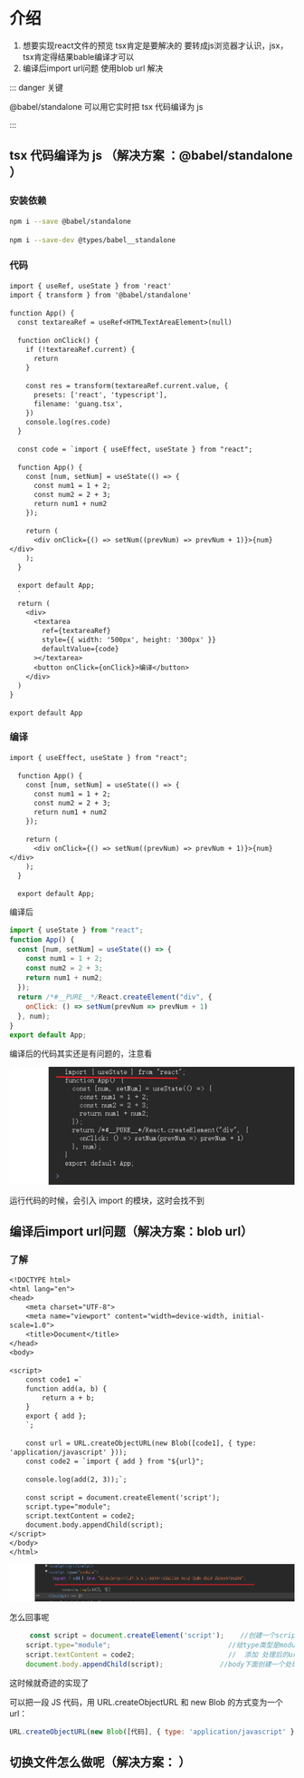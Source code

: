 # 介绍

1. 想要实现react文件的预览 tsx肯定是要解决的  要转成js浏览器才认识，jsx，tsx肯定得结果bable编译才可以
2. 编译后import  url问题 使用blob url 解决

::: danger 关键

 @babel/standalone       可以用它实时把 tsx 代码编译为 js



:::

## tsx 代码编译为 js （解决方案 ：@babel/standalone ）

### 安装依赖

```bash
npm i --save @babel/standalone

npm i --save-dev @types/babel__standalone
```

### 代码

```tsx
import { useRef, useState } from 'react'
import { transform } from '@babel/standalone'

function App() {
  const textareaRef = useRef<HTMLTextAreaElement>(null)

  function onClick() {
    if (!textareaRef.current) {
      return
    }

    const res = transform(textareaRef.current.value, {
      presets: ['react', 'typescript'],
      filename: 'guang.tsx',
    })
    console.log(res.code)
  }

  const code = `import { useEffect, useState } from "react";

  function App() {
    const [num, setNum] = useState(() => {
      const num1 = 1 + 2;
      const num2 = 2 + 3;
      return num1 + num2
    });
  
    return (
      <div onClick={() => setNum((prevNum) => prevNum + 1)}>{num}</div>
    );
  }
  
  export default App;
  `
  return (
    <div>
      <textarea
        ref={textareaRef}
        style={{ width: '500px', height: '300px' }}
        defaultValue={code}
      ></textarea>
      <button onClick={onClick}>编译</button>
    </div>
  )
}

export default App
```

### 编译

```tsx
import { useEffect, useState } from "react";

  function App() {
    const [num, setNum] = useState(() => {
      const num1 = 1 + 2;
      const num2 = 2 + 3;
      return num1 + num2
    });
  
    return (
      <div onClick={() => setNum((prevNum) => prevNum + 1)}>{num}</div>
    );
  }
  
  export default App;

```

编译后

```js
import { useState } from "react";
function App() {
  const [num, setNum] = useState(() => {
    const num1 = 1 + 2;
    const num2 = 2 + 3;
    return num1 + num2;
  });
  return /*#__PURE__*/React.createElement("div", {
    onClick: () => setNum(prevNum => prevNum + 1)
  }, num);
}
export default App;
```

编译后的代码其实还是有问题的，注意看

![image-20240910192146986](../../public/image-20240910192146986.png)

运行代码的时候，会引入 import 的模块，这时会找不到

## 编译后import  url问题（解决方案：blob url）

### 了解

```tsx
<!DOCTYPE html>
<html lang="en">
<head>
    <meta charset="UTF-8">
    <meta name="viewport" content="width=device-width, initial-scale=1.0">
    <title>Document</title>
</head>
<body>

<script>
    const code1 =`
    function add(a, b) {
        return a + b;
    }
    export { add };
    `;

    const url = URL.createObjectURL(new Blob([code1], { type: 'application/javascript' }));
    const code2 = `import { add } from "${url}";

    console.log(add(2, 3));`;

    const script = document.createElement('script');
    script.type="module";
    script.textContent = code2;
    document.body.appendChild(script);
</script>
</body>
</html>

```

![image-20240910193739003](../../public/image-20240910193739003.png)

怎么回事呢

```js
 	 const script = document.createElement('script');    //创建一个script标签
    script.type="module";							  //给type类型是module
    script.textContent = code2;						  //  添加 处理后的url
    document.body.appendChild(script);				//body下面创建一个处理好的script标签
```

这时候就奇迹的实现了

可以把一段 JS 代码，用 URL.createObjectURL 和 new Blob 的方式变为一个 url：

```js
URL.createObjectURL(new Blob([代码], { type: 'application/javascript' }))
```

## 切换文件怎么做呢（解决方案： ）